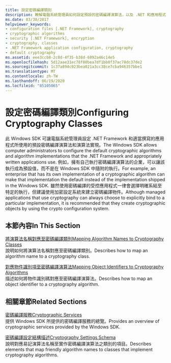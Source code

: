 ```yaml
---
title: 設定密碼編譯類別
description: 瞭解電腦系統管理員如何設定預設的密碼編譯演算法，以及 .NET 和應用程式所使用的演算法實現。
ms.date: 03/30/2017
helpviewer_keywords:
- configuration files [.NET Framework], cryptography
- cryptographic algorithms
- security [.NET Framework], encryption
- cryptography, classes
- .NET Framework application configuration, cryptography
- default cryptography
ms.assetid: eee3ccb8-2c0d-4f35-b38d-6892a46c14e5
ms.openlocfilehash: 5d12aae31ec78f80bea7df1bb0f37ac78dc37de2
ms.sourcegitcommit: 1c37a894c923bea021a3cc38ce7cba946357bbe1
ms.translationtype: MT
ms.contentlocale: zh-TW
ms.lasthandoff: 06/19/2020
ms.locfileid: "85105065"
---
```

# <a name="configuring-cryptography-classes"></a><span data-ttu-id="b7dc5-103">設定密碼編譯類別</span><span class="sxs-lookup"><span data-stu-id="b7dc5-103">Configuring Cryptography Classes</span></span>
<span data-ttu-id="b7dc5-104">此 Windows SDK 可讓電腦系統管理員設定 .NET Framework 和適當撰寫的應用程式所使用的預設密碼編譯演算法和演算法實現。</span><span class="sxs-lookup"><span data-stu-id="b7dc5-104">The Windows SDK allows computer administrators to configure the default cryptographic algorithms and algorithm implementations that the .NET Framework and appropriately written applications use.</span></span>  <span data-ttu-id="b7dc5-105">例如，擁有自己執行密碼編譯演算法的企業，可以讓該執行成為預設值，而不是在 Windows SDK 中隨附的執行。</span><span class="sxs-lookup"><span data-stu-id="b7dc5-105">For example, an enterprise that has its own implementation of a cryptographic algorithm can make that implementation the default instead of the implementation shipped in the Windows SDK.</span></span> <span data-ttu-id="b7dc5-106">雖然使用密碼編譯的受控應用程式一律會選擇明確系結至特定的執行，但建議使用加密設定系統來建立密碼編譯物件。</span><span class="sxs-lookup"><span data-stu-id="b7dc5-106">Although managed applications that use cryptography can always choose to explicitly bind to a particular implementation, it is recommended that they create cryptographic objects by using the crypto configuration system.</span></span>  
  
## <a name="in-this-section"></a><span data-ttu-id="b7dc5-107">本節內容</span><span class="sxs-lookup"><span data-stu-id="b7dc5-107">In This Section</span></span>  
 [<span data-ttu-id="b7dc5-108">將演算法名稱對應至密碼編譯類別</span><span class="sxs-lookup"><span data-stu-id="b7dc5-108">Mapping Algorithm Names to Cryptography Classes</span></span>](map-algorithm-names-to-cryptography-classes.md)  
 <span data-ttu-id="b7dc5-109">說明如何將演算法名稱對應至密碼編譯類別。</span><span class="sxs-lookup"><span data-stu-id="b7dc5-109">Describes how to map an algorithm name to a cryptography class.</span></span>  
  
 [<span data-ttu-id="b7dc5-110">對應物件識別項至密碼編譯演算法</span><span class="sxs-lookup"><span data-stu-id="b7dc5-110">Mapping Object Identifiers to Cryptography Algorithms</span></span>](map-object-identifiers-to-cryptography-algorithms.md)  
 <span data-ttu-id="b7dc5-111">描述如何將物件識別碼對應至密碼編譯演算法。</span><span class="sxs-lookup"><span data-stu-id="b7dc5-111">Describes how to map an object identifier to a cryptography algorithm.</span></span>  
  
## <a name="related-sections"></a><span data-ttu-id="b7dc5-112">相關章節</span><span class="sxs-lookup"><span data-stu-id="b7dc5-112">Related Sections</span></span>  
 [<span data-ttu-id="b7dc5-113">密碼編譯服務</span><span class="sxs-lookup"><span data-stu-id="b7dc5-113">Cryptographic Services</span></span>](../../standard/security/cryptographic-services.md)  
 <span data-ttu-id="b7dc5-114">提供 Windows SDK 所提供的密碼編譯服務的總覽。</span><span class="sxs-lookup"><span data-stu-id="b7dc5-114">Provides an overview of cryptographic services provided by the Windows SDK.</span></span>  
  
 [<span data-ttu-id="b7dc5-115">密碼編譯設定結構描述</span><span class="sxs-lookup"><span data-stu-id="b7dc5-115">Cryptography Settings Schema</span></span>](./file-schema/cryptography/index.md)  
 <span data-ttu-id="b7dc5-116">說明對應易記演算法名稱至實作密碼編譯演算法之類別的項目。</span><span class="sxs-lookup"><span data-stu-id="b7dc5-116">Describes elements that map friendly algorithm names to classes that implement cryptography algorithms.</span></span>
